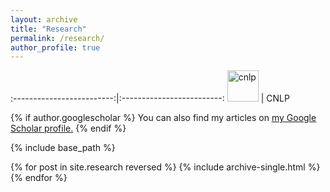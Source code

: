 ```yaml
---
layout: archive
title: "Research"
permalink: /research/
author_profile: true
---
```


:-------------------------:|:-------------------------:
<img src="~/images/figs/cnlp.png" alt="cnlp" width="50"/>  |  CNLP

{% if author.googlescholar %}
  You can also find my articles on <u><a href="{{author.googlescholar}}">my Google Scholar profile</a>.</u>
{% endif %}

{% include base_path %}

{% for post in site.research reversed %}
  {% include archive-single.html %}
{% endfor %}
